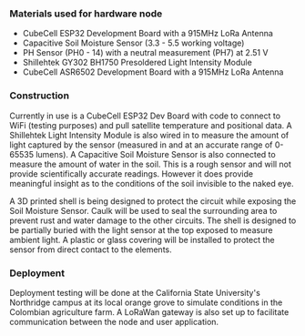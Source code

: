 ### Materials used for hardware node
- CubeCell ESP32 Development Board with a 915MHz LoRa Antenna 
- Capacitive Soil Moisture Sensor (3.3 - 5.5 working voltage)
- PH Sensor (PH0 - 14) with a neutral measurement (PH7) at 2.51 V
- Shillehtek GY302 BH1750 Presoldered Light Intensity Module
- CubeCell ASR6502 Development Board with a 915MHz LoRa Antenna


### Construction

Currently in use is a CubeCell ESP32 Dev Board with code to connect to WiFi (testing purposes) and pull satellite temperature and positional data. A Shillehtek Light Intensity Module is also wired in to measure the amount of light captured by the sensor (measured in and at an accurate range of 0-65535 lumens). A Capacitive Soil Moisture Sensor is also connected to measure the amount of water in the soil. This is a rough sensor and will not provide scientifically accurate readings. However it does provide meaningful insight as to the conditions of the soil invisible to the naked eye. 

A 3D printed shell is being designed to protect the circuit while exposing the Soil Moisture Sensor. Caulk will be used to seal the surrounding area to prevent rust and water damage to the other circuits. The shell is designed to be partially buried with the light sensor at the top exposed to measure ambient light. A plastic or glass covering will be installed to protect the sensor from direct contact to the elements.

### Deployment

Deployment testing will be done at the California State University's Northridge campus at its local orange grove to simulate conditions in the Colombian agriculture farm. A LoRaWan gateway is also set up to facilitate communication between the node and user application.